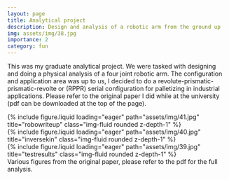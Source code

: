 ```yaml
---
layout: page
title: Analytical project
description: Design and analysis of a robotic arm from the ground up
img: assets/img/38.jpg
importance: 2
category: fun
---
```


[<i class="fa-solid fa-file-pdf fa-8x"></i>](https://nevinkopp.github.io/assets/pdf/EE%20283A%20Analytical%20Project%20Report.pdf)

This was my graduate analytical project. We were tasked with designing and doing a physical analysis of a four joint robotic arm. The configuration and application area was up to us, I decided to do a revolute-prismatic-prismatic-revolte or (RPPR) serial configuration for palletizing in industrial applications. Please refer to the original paper I did while at the university (pdf can be downloaded at the top of the page). 

<div class="row">
    <div class="col-sm mt-3 mt-md-0">
        {% include figure.liquid loading="eager" path="assets/img/41.jpg" title="robowriteup" class="img-fluid rounded z-depth-1" %}
    </div>
    <div class="col-sm mt-3 mt-md-0">
        {% include figure.liquid loading="eager" path="assets/img/40.jpg" title="inversekin" class="img-fluid rounded z-depth-1" %}
    </div>
    <div class="col-sm mt-3 mt-md-0">
        {% include figure.liquid loading="eager" path="assets/img/39.jpg" title="testresults" class="img-fluid rounded z-depth-1" %}
    </div>
</div>
<div class="caption">
    Various figures from the original paper, please refer to the pdf for the full analysis. 
</div>

